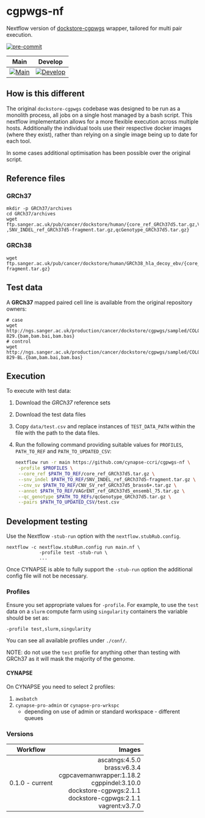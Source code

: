 # cgpwgs-nf

Nextflow version of [dockstore-cgpwgs][ds-cgpwgs] wrapper, tailored for multi pair execution.

[![pre-commit](https://img.shields.io/badge/pre--commit-enabled-brightgreen?logo=pre-commit)](https://github.com/pre-commit/pre-commit)

|                Main                |               Develop               |
| :--------------------------------: | :---------------------------------: |
| [![Main][gha-main]][gha-main-view] | [![Develop][gha-dev]][gha-dev-view] |

## How is this different

The original `dockstore-cgpwgs` codebase was designed to be run as a monolith process, all jobs on a single host managed
by a bash script.  This nextflow implementation allows for a more flexible execution across multiple hosts.  Additionally
the individual tools use their respective docker images (where they exist), rather than relying on a single image being
up to date for each tool.

In some cases additional optimisation has been possible over the original script.

## Reference files

### GRCh37

```
mkdir -p GRCh37/archives
cd GRCh37/archives
wget ftp.sanger.ac.uk/pub/cancer/dockstore/human/{core_ref_GRCh37d5.tar.gz,VAGrENT_ref_GRCh37d5_ensembl_75.tar.gz,CNV_SV_ref_GRCh37d5_brass6+.tar.gz
,SNV_INDEL_ref_GRCh37d5-fragment.tar.gz,qcGenotype_GRCh37d5.tar.gz}
```

### GRCh38

```
wget ftp.sanger.ac.uk/pub/cancer/dockstore/human/GRCh38_hla_decoy_ebv/{core_ref_GRCh38_hla_decoy_ebv.tar.gz,VAGrENT_ref_GRCh38_hla_decoy_ebv_ensembl_91.tar.gz,CNV_SV_ref_GRCh38_hla_decoy_ebv_brass6+.tar.gz,qcGenotype_GRCh38_hla_decoy_ebv.tar.gz,SNV_INDEL_ref_GRCh38_hla_decoy_ebv-fragment.tar.gz}
```

## Test data

A **GRCh37** mapped paired cell line is available from the original repository owners:

```
# case
wget http://ngs.sanger.ac.uk/production/cancer/dockstore/cgpwgs/sampled/COLO-829.{bam,bam.bai,bam.bas}
# control
wget http://ngs.sanger.ac.uk/production/cancer/dockstore/cgpwgs/sampled/COLO-829-BL.{bam,bam.bai,bam.bas}
```

## Execution

To execute with test data:

1. Download the *GRCh37* reference sets

1. Download the test data files

1. Copy `data/test.csv` and replace instances of `TEST_DATA_PATH` within the file with the path to the data files.

1. Run the following command providing suitable values for `PROFILES`, `PATH_TO_REF` and `PATH_TO_UPDATED_CSV`:

   ```bash
   nextflow run -r main https://github.com/cynapse-ccri/cgpwgs-nf \
    -profile $PROFILES \
    --core_ref $PATH_TO_REF/core_ref_GRCh37d5.tar.gz \
    --snv_indel $PATH_TO_REF/SNV_INDEL_ref_GRCh37d5-fragment.tar.gz \
    --cnv_sv $PATH_TO_REF/CNV_SV_ref_GRCh37d5_brass6+.tar.gz \
    --annot $PATH_TO_REF/VAGrENT_ref_GRCh37d5_ensembl_75.tar.gz \
    --qc_genotype $PATH_TO_REFs/qcGenotype_GRCh37d5.tar.gz \
    --pairs $PATH_TO_UPDATED_CSV/test.csv
   ```

## Development testing

Use the Nextflow `-stub-run` option with the `nextflow.stubRub.config`.

```
nextflow -c nextflow.stubRun.config run main.nf \
            -profile test -stub-run \
            ...
```

Once CYNAPSE is able to fully support the `-stub-run` option the additional config file will not be necessary.

### Profiles

Ensure you set appropriate values for `-profile`.  For example, to use the `test` data on a `slurm` compute farm using
`singularity` containers the variable should be set as:

```
-profile test,slurm,singularity
```

You can see all available profiles under `./conf/`.

NOTE: do not use the `test` profile for anything other than testing with GRCh37 as it will mask the majority of the genome.

#### CYNAPSE

On CYNAPSE you need to select 2 profiles:

1. `awsbatch`
1. `cynapse-pro-admin` or `cynapse-pro-wrkspc`
   - depending on use of admin or standard workspace - different queues

### Versions

|    Workflow     |                                                                                                                                               Images |
| :-------------: | ---------------------------------------------------------------------------------------------------------------------------------------------------: |
| 0.1.0 - current | ascatngs:4.5.0<br>brass:v6.3.4<br>cgpcavemanwrapper:1.18.2<br>cgppindel:3.10.0<br>dockstore-cgpwgs:2.1.1<br>dockstore-cgpwgs:2.1.1<br>vagrent:v3.7.0 |

<!-- refs -->

[ds-cgpwgs]: https://github.com/cancerit/dockstore-cgpwgs
[gha-dev]: https://github.com/cynapse-ccri/cgpwgs-nf/actions/workflows/build.yaml/badge.svg?branch=develop
[gha-dev-view]: https://github.com/cynapse-ccri/cgpwgs-nf/actions?query=branch%3Adevelop
[gha-main]: https://github.com/cynapse-ccri/cgpwgs-nf/actions/workflows/build.yaml/badge.svg?branch=main
[gha-main-view]: https://github.com/cynapse-ccri/cgpwgs-nf/actions?query=branch%3Amain
